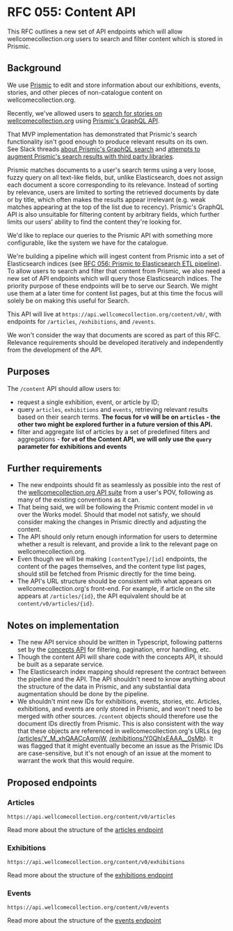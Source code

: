 # RFC 055: Content API

This RFC outlines a new set of API endpoints which will allow wellcomecollection.org users to search and filter content which is stored in Prismic.

## Background

We use [Prismic](https://prismic.io/) to edit and store information about our exhibitions, events, stories, and other pieces of non-catalogue content on wellcomecollection.org.

Recently, we've allowed users to [search for stories on wellcomecollection.org](https://wellcomecollection.org/search/stories) using [Prismic's GraphQL API](https://Prismic.io/docs/graphql).

That MVP implementation has demonstrated that Prismic's search functionality isn't good enough to produce relevant results on its own.  
See Slack threads [about Prismic's GraphQL search](https://wellcome.slack.com/archives/C02ANCYL90E/p1666103130854219) and [attempts to augment Prismic's search results with third party libraries](https://wellcome.slack.com/archives/C3TQSF63C/p1667495781964079).

Prismic matches documents to a user's search terms using a very loose, fuzzy query on all text-like fields, but, unlike Elasticsearch, does not assign each document a score corresponding to its relevance. Instead of sorting by relevance, users are limited to sorting the retrieved documents by date or by title, which often makes the results appear irrelevant (e.g. weak matches appearing at the top of the list due to recency). Prismic's GraphQL API is also unsuitable for filtering content by arbitrary fields, which further limits our users' ability to find the content they're looking for.

We'd like to replace our queries to the Prismic API with something more configurable, like the system we have for the catalogue.

We're building a pipeline which will ingest content from Prismic into a set of Elasticsearch indices (see [RFC 056: Prismic to Elasticsearch ETL pipeline](https://github.com/wellcomecollection/docs/blob/rfc-056-prismic-etl/rfcs/056-prismic-etl-pipeline/README.md)). To allow users to search and filter that content from Prismic, we also need a new set of API endpoints which will query those Elasticsearch indices. The priority purpose of these endpoints will be to serve our Search. We might use them at a later time for content list pages, but at this time the focus will solely be on making this useful for Search.

This API will live at `https://api.wellcomecollection.org/content/v0/`, with endpoints for `/articles`, `/exhibitions`, and `/events`.

We won't consider the way that documents are scored as part of this RFC. Relevance requirements should be developed iteratively and independently from the development of the API.

## Purposes

The `/content` API should allow users to:

- request a single exhibition, event, or article by ID;
- query `articles`, `exhibitions` and `events`, retrieving relevant results based on their search terms. **The focus for `v0` will be on `articles` - the other two might be explored further in a future version of this API.**
- filter and aggregate list of articles by a set of predefined filters and aggregations - **for `v0` of the Content API, we will only use the `query` parameter for exhibitions and events**

## Further requirements

- The new endpoints should fit as seamlessly as possible into the rest of the [wellcomecollection.org API suite](https://developers.wellcomecollection.org/api/catalogue) from a user's POV, following as many of the existing conventions as it can. 
- That being said, we will be following the Prismic content model in `v0` over the Works model. Should that model not satisfy, we should consider making the changes in Prismic directly and adjusting the content.
- The API should only return enough information for users to determine whether a result is relevant, and provide a link to the relevant page on wellcomecollection.org.
- Even though we will be making `[contentType]/[id]` endpoints, the content of the pages themselves, and the content type list pages, should still be fetched from Prismic directly for the time being.
- The API's URL structure should be consistent with what appears on wellcomecollection.org's front-end. For example, if article on the site appears at `/articles/{id}`, the API equivalent should be at `content/v0/articles/{id}`.

## Notes on implementation

- The new API service should be written in Typescript, following patterns set by the [concepts API](../050-concepts-api/README.md) for filtering, pagination, error handling, etc.
- Though the content API will share code with the concepts API, it should be built as a separate service.
- The Elasticsearch index mapping should represent the contract between the pipeline and the API. The API shouldn't need to know anything about the structure of the data in Prismic, and any substantial data augmentation should be done by the pipeline.
- We shouldn't mint new IDs for exhibitions, events, stories, etc. Articles, exhibitions, and events are only stored in Prismic, and won't need to be merged with other sources. `/content` objects should therefore use the document IDs directly from Prismic. This is also consistent with the way that these objects are referenced in wellcomecollection.org's URLs (eg [/articles/Y_M_xhQAACcAqmjW](https://wellcomecollection.org/articles/Y_M_xhQAACcAqmjW), [/exhibitions/Y0QhIxEAAA__0sMb](https://wellcomecollection.org/exhibitions/Y0QhIxEAAA__0sMb)).
  It was flagged that it might eventually become an issue as the Prismic IDs are case-sensitive, but it's not enough of an issue at the moment to warrant the work that this would require.

## Proposed endpoints

### Articles

`https://api.wellcomecollection.org/content/v0/articles`

Read more about the structure of the [articles endpoint](articles.md)

### Exhibitions

`https://api.wellcomecollection.org/content/v0/exhibitions`

Read more about the structure of the [exhibitions endpoint](exhibitions.md)

### Events

`https://api.wellcomecollection.org/content/v0/events`

Read more about the structure of the [events endpoint](events.md)
